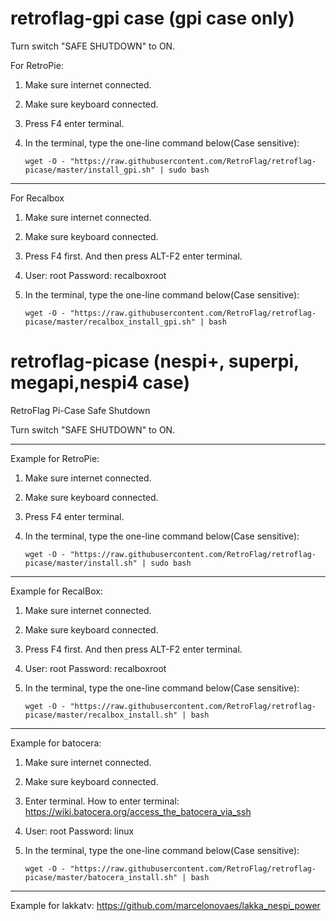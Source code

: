 # retroflag-gpi case (gpi case only)
Turn switch "SAFE SHUTDOWN" to ON.

For RetroPie:

1. Make sure internet connected.
2. Make sure keyboard connected.
3. Press F4 enter terminal.
4. In the terminal, type the one-line command below(Case sensitive):

    `wget -O - "https://raw.githubusercontent.com/RetroFlag/retroflag-picase/master/install_gpi.sh" | sudo bash`

--------------------
For Recalbox
1. Make sure internet connected.
2. Make sure keyboard connected.
3. Press F4 first. And then press ALT-F2 enter terminal.
4. User: root Password: recalboxroot
5. In the terminal, type the one-line command below(Case sensitive):

    `wget -O - "https://raw.githubusercontent.com/RetroFlag/retroflag-picase/master/recalbox_install_gpi.sh" | bash`



# retroflag-picase (nespi+, superpi, megapi,nespi4 case)
RetroFlag Pi-Case Safe Shutdown

Turn switch "SAFE SHUTDOWN" to ON.

--------------------

Example for RetroPie:
1. Make sure internet connected.
2. Make sure keyboard connected.
3. Press F4 enter terminal.
4. In the terminal, type the one-line command below(Case sensitive):

    `wget -O - "https://raw.githubusercontent.com/RetroFlag/retroflag-picase/master/install.sh" | sudo bash`

--------------------

Example for RecalBox:
1. Make sure internet connected.
2. Make sure keyboard connected.
3. Press F4 first. And then press ALT-F2 enter terminal.
4. User: root Password: recalboxroot
5. In the terminal, type the one-line command below(Case sensitive):

    `wget -O - "https://raw.githubusercontent.com/RetroFlag/retroflag-picase/master/recalbox_install.sh" | bash`

--------------------

Example for batocera:
1. Make sure internet connected.
2. Make sure keyboard connected.
3. Enter terminal. How to enter terminal: https://wiki.batocera.org/access_the_batocera_via_ssh
4. User: root Password: linux
5. In the terminal, type the one-line command below(Case sensitive):

    `wget -O - "https://raw.githubusercontent.com/RetroFlag/retroflag-picase/master/batocera_install.sh" | bash`

--------------------

Example for lakkatv:
https://github.com/marcelonovaes/lakka_nespi_power
